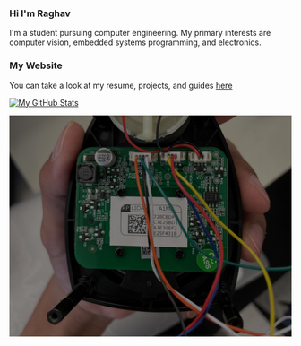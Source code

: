 ### Hi I'm Raghav

<!--
**MythicalCow/MythicalCow** is a ✨ _special_ ✨ repository because its `README.md` (this file) appears on your GitHub profile.

Here are some ideas to get you started:

- 🔭 I’m currently working on ...
- 🌱 I’m currently learning ...
- 👯 I’m looking to collaborate on ...
- 🤔 I’m looking for help with ...
- 💬 Ask me about ...
- 📫 How to reach me: ...
- 😄 Pronouns: ...
- ⚡ Fun fact: ...
-->

I'm a student pursuing computer engineering. My primary interests are computer vision, embedded systems programming, and electronics.

### My Website

You can take a look at my resume, projects, and guides [here](https://mythicalcow.github.io/)


[![My GitHub Stats](https://github-readme-stats.vercel.app/api/?username=MythicalCow&count_private=true&theme=tokyonight&showicons=true)]()


![image](lidar.jpg)
